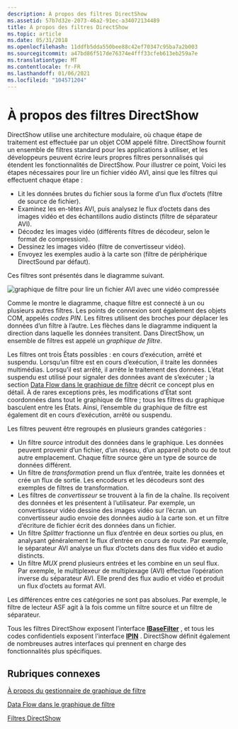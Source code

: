 ```yaml
---
description: À propos des filtres DirectShow
ms.assetid: 57b7d32e-2073-46a2-91ec-a34072134489
title: À propos des filtres DirectShow
ms.topic: article
ms.date: 05/31/2018
ms.openlocfilehash: 11ddfb5dda550bee88c42ef70347c95ba7a2b003
ms.sourcegitcommit: a47bd86f517de76374e4fff33cfeb613eb259a7e
ms.translationtype: MT
ms.contentlocale: fr-FR
ms.lasthandoff: 01/06/2021
ms.locfileid: "104571204"
---
```

# <a name="about-directshow-filters"></a>À propos des filtres DirectShow

DirectShow utilise une architecture modulaire, où chaque étape de traitement est effectuée par un objet COM appelé filtre. DirectShow fournit un ensemble de filtres standard pour les applications à utiliser, et les développeurs peuvent écrire leurs propres filtres personnalisés qui étendent les fonctionnalités de DirectShow. Pour illustrer ce point, Voici les étapes nécessaires pour lire un fichier vidéo AVI, ainsi que les filtres qui effectuent chaque étape :

-   Lit les données brutes du fichier sous la forme d’un flux d’octets (filtre de source de fichier).
-   Examinez les en-têtes AVI, puis analysez le flux d’octets dans des images vidéo et des échantillons audio distincts (filtre de séparateur AVI).
-   Décodez les images vidéo (différents filtres de décodeur, selon le format de compression).
-   Dessinez les images vidéo (filtre de convertisseur vidéo).
-   Envoyez les exemples audio à la carte son (filtre de périphérique DirectSound par défaut).

Ces filtres sont présentés dans le diagramme suivant.

![graphique de filtre pour lire un fichier AVI avec une vidéo compressée](images/avi-filter-graph.png)

Comme le montre le diagramme, chaque filtre est connecté à un ou plusieurs autres filtres. Les points de connexion sont également des objets COM, appelés *codes PIN*. Les filtres utilisent des broches pour déplacer les données d’un filtre à l’autre. Les flèches dans le diagramme indiquent la direction dans laquelle les données transitent. Dans DirectShow, un ensemble de filtres est appelé un *graphique de filtre*.

Les filtres ont trois États possibles : en cours d’exécution, arrêté et suspendu. Lorsqu’un filtre est en cours d’exécution, il traite les données multimédias. Lorsqu’il est arrêté, il arrête le traitement des données. L’état suspendu est utilisé pour signaler des données avant de s’exécuter ; la section [Data Flow dans le graphique de filtre](data-flow-in-the-filter-graph.md) décrit ce concept plus en détail. À de rares exceptions près, les modifications d’État sont coordonnées dans tout le graphique de filtre ; tous les filtres du graphique basculent entre les États. Ainsi, l’ensemble du graphique de filtre est également dit en cours d’exécution, arrêté ou suspendu.

Les filtres peuvent être regroupés en plusieurs grandes catégories :

-   Un filtre *source* introduit des données dans le graphique. Les données peuvent provenir d’un fichier, d’un réseau, d’un appareil photo ou de tout autre emplacement. Chaque filtre source gère un type de source de données différent.
-   Un filtre de *transformation* prend un flux d’entrée, traite les données et crée un flux de sortie. Les encodeurs et les décodeurs sont des exemples de filtres de transformation.
-   Les filtres de *convertisseur* se trouvent à la fin de la chaîne. Ils reçoivent des données et les présentent à l’utilisateur. Par exemple, un convertisseur vidéo dessine des images vidéo sur l’écran. un convertisseur audio envoie des données audio à la carte son. et un filtre d’écriture de fichier écrit des données dans un fichier.
-   Un filtre *Splitter* fractionne un flux d’entrée en deux sorties ou plus, en analysant généralement le flux d’entrée en cours de route. Par exemple, le séparateur AVI analyse un flux d’octets dans des flux vidéo et audio distincts.
-   Un filtre *MUX* prend plusieurs entrées et les combine en un seul flux. Par exemple, le multiplexeur de multiplexage (AVI) effectue l’opération inverse du séparateur AVI. Elle prend des flux audio et vidéo et produit un flux d’octets au format AVI.

Les différences entre ces catégories ne sont pas absolues. Par exemple, le filtre de lecteur ASF agit à la fois comme un filtre source et un filtre de séparateur.

Tous les filtres DirectShow exposent l’interface [**IBaseFilter**](/windows/desktop/api/Strmif/nn-strmif-ibasefilter) , et tous les codes confidentiels exposent l’interface [**IPIN**](/windows/desktop/api/Strmif/nn-strmif-ipin) . DirectShow définit également de nombreuses autres interfaces qui prennent en charge des fonctionnalités plus spécifiques.

## <a name="related-topics"></a>Rubriques connexes

<dl> <dt>

[À propos du gestionnaire de graphique de filtre](about-the-filter-graph-manager.md)
</dt> <dt>

[Data Flow dans le graphique de filtre](data-flow-in-the-filter-graph.md)
</dt> <dt>

[Filtres DirectShow](directshow-filters.md)
</dt> </dl>

 

 



